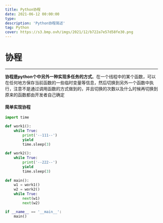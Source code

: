```yaml
---
title: Python协程
date: 2021-06-12 00:00:00
type:
description: 'Python协程简述'
tag: Python
cover: https://s3.bmp.ovh/imgs/2021/12/b722a7e57d58fe30.png
---
```


# 协程 #

------

**协程是python个中另外一种实现多任务的方式**。在一个线程中的某个函数，可以在任何地方保存当前函数的一些临时变量等信息，然后切换到另外一个函数中执行，注意不是通过调用函数的方式做到的，并且切换的次数以及什么时候再切换到原来的函数都由开发者自己确定

#### 简单实现协程 ####

```python
import time

def work1():
    while True:
        print('--111--')
        yield
        time.sleep(3)
        
def work2():
    while True:
        print('--222--')
        yield
        time.sleep(3)
        
def main():
    w1 = work1()
    w2 = work2()
    while True:
        next(w1)
        next(w2)

if __name__ == '__main__':
    main()
```

